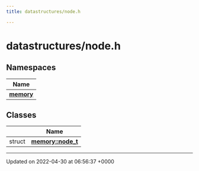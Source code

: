 ```yaml
---
title: datastructures/node.h

---
```


# datastructures/node.h



## Namespaces

| Name           |
| -------------- |
| **[memory](Namespaces/namespacememory.md)**  |

## Classes

|                | Name           |
| -------------- | -------------- |
| struct | **[memory::node_t](Classes/structmemory_1_1node__t.md)**  |






-------------------------------

Updated on 2022-04-30 at 06:56:37 +0000
